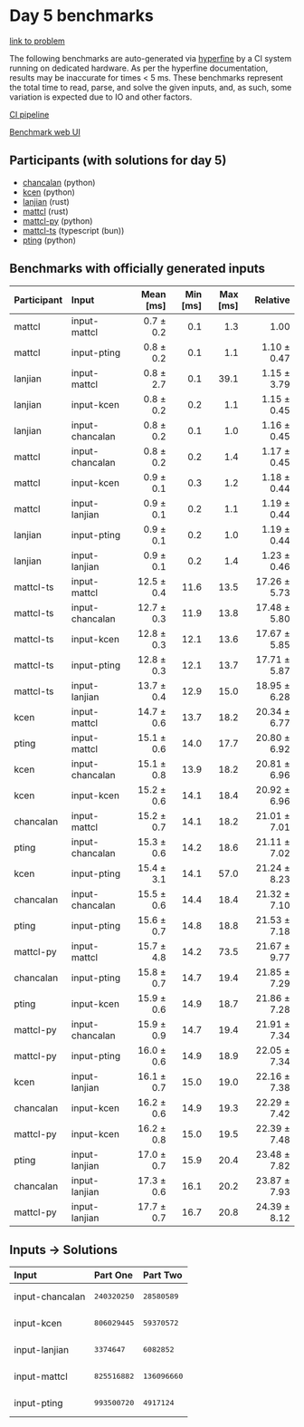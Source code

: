# Day 5 benchmarks

[link to problem](https://adventofcode.com/2023/day/5)

The following benchmarks are auto-generated via
[hyperfine](https://github.com/sharkdp/hyperfine) by a CI system running on
dedicated hardware. As per the hyperfine documentation, results may be
inaccurate for times < 5 ms. These benchmarks represent the total time to read,
parse, and solve the given inputs, and, as such, some variation is expected due
to IO and other factors.

[CI pipeline](http://ci.papercode.net:8080/teams/main/pipelines/aoc2023)

[Benchmark web UI](https://aoc.ancalagon.black)


## Participants (with solutions for day 5)

- [chancalan](https://github.com/chancalan/aoc2023) (python)
- [kcen](https://github.com/kcen/aoc2023) (python)
- [lanjian](https://github.com/lanjian/aoc-2023) (rust)
- [mattcl](https://github.com/mattcl/aoc2023) (rust)
- [mattcl-py](https://github.com/mattcl/aoc2023-py) (python)
- [mattcl-ts](https://github.com/mattcl/aoc2023-js) (typescript (bun))
- [pting](https://github.com/pting/aoc2023) (python)


## Benchmarks with officially generated inputs

| Participant | Input | Mean [ms] | Min [ms] | Max [ms] | Relative |
|:---|:---|---:|---:|---:|---:|
| mattcl | input-mattcl | 0.7 ± 0.2 | 0.1 | 1.3 | 1.00 |
| mattcl | input-pting | 0.8 ± 0.2 | 0.1 | 1.1 | 1.10 ± 0.47 |
| lanjian | input-mattcl | 0.8 ± 2.7 | 0.1 | 39.1 | 1.15 ± 3.79 |
| lanjian | input-kcen | 0.8 ± 0.2 | 0.2 | 1.1 | 1.15 ± 0.45 |
| lanjian | input-chancalan | 0.8 ± 0.2 | 0.1 | 1.0 | 1.16 ± 0.45 |
| mattcl | input-chancalan | 0.8 ± 0.2 | 0.2 | 1.4 | 1.17 ± 0.45 |
| mattcl | input-kcen | 0.9 ± 0.1 | 0.3 | 1.2 | 1.18 ± 0.44 |
| mattcl | input-lanjian | 0.9 ± 0.1 | 0.2 | 1.1 | 1.19 ± 0.44 |
| lanjian | input-pting | 0.9 ± 0.1 | 0.2 | 1.0 | 1.19 ± 0.44 |
| lanjian | input-lanjian | 0.9 ± 0.1 | 0.2 | 1.4 | 1.23 ± 0.46 |
| mattcl-ts | input-mattcl | 12.5 ± 0.4 | 11.6 | 13.5 | 17.26 ± 5.73 |
| mattcl-ts | input-chancalan | 12.7 ± 0.3 | 11.9 | 13.8 | 17.48 ± 5.80 |
| mattcl-ts | input-kcen | 12.8 ± 0.3 | 12.1 | 13.6 | 17.67 ± 5.85 |
| mattcl-ts | input-pting | 12.8 ± 0.3 | 12.1 | 13.7 | 17.71 ± 5.87 |
| mattcl-ts | input-lanjian | 13.7 ± 0.4 | 12.9 | 15.0 | 18.95 ± 6.28 |
| kcen | input-mattcl | 14.7 ± 0.6 | 13.7 | 18.2 | 20.34 ± 6.77 |
| pting | input-mattcl | 15.1 ± 0.6 | 14.0 | 17.7 | 20.80 ± 6.92 |
| kcen | input-chancalan | 15.1 ± 0.8 | 13.9 | 18.2 | 20.81 ± 6.96 |
| kcen | input-kcen | 15.2 ± 0.6 | 14.1 | 18.4 | 20.92 ± 6.96 |
| chancalan | input-mattcl | 15.2 ± 0.7 | 14.1 | 18.2 | 21.01 ± 7.01 |
| pting | input-chancalan | 15.3 ± 0.6 | 14.2 | 18.6 | 21.11 ± 7.02 |
| kcen | input-pting | 15.4 ± 3.1 | 14.1 | 57.0 | 21.24 ± 8.23 |
| chancalan | input-chancalan | 15.5 ± 0.6 | 14.4 | 18.4 | 21.32 ± 7.10 |
| pting | input-pting | 15.6 ± 0.7 | 14.8 | 18.8 | 21.53 ± 7.18 |
| mattcl-py | input-mattcl | 15.7 ± 4.8 | 14.2 | 73.5 | 21.67 ± 9.77 |
| chancalan | input-pting | 15.8 ± 0.7 | 14.7 | 19.4 | 21.85 ± 7.29 |
| pting | input-kcen | 15.9 ± 0.6 | 14.9 | 18.7 | 21.86 ± 7.28 |
| mattcl-py | input-chancalan | 15.9 ± 0.9 | 14.7 | 19.4 | 21.91 ± 7.34 |
| mattcl-py | input-pting | 16.0 ± 0.6 | 14.9 | 18.9 | 22.05 ± 7.34 |
| kcen | input-lanjian | 16.1 ± 0.7 | 15.0 | 19.0 | 22.16 ± 7.38 |
| chancalan | input-kcen | 16.2 ± 0.6 | 14.9 | 19.3 | 22.29 ± 7.42 |
| mattcl-py | input-kcen | 16.2 ± 0.8 | 15.0 | 19.5 | 22.39 ± 7.48 |
| pting | input-lanjian | 17.0 ± 0.7 | 15.9 | 20.4 | 23.48 ± 7.82 |
| chancalan | input-lanjian | 17.3 ± 0.6 | 16.1 | 20.2 | 23.87 ± 7.93 |
| mattcl-py | input-lanjian | 17.7 ± 0.7 | 16.7 | 20.8 | 24.39 ± 8.12 |


## Inputs -> Solutions

| Input | Part One | Part Two |
|:---|:---|:---|
|input-chancalan|<pre>240320250</pre>|<pre>28580589</pre>|
|input-kcen|<pre>806029445</pre>|<pre>59370572</pre>|
|input-lanjian|<pre>3374647</pre>|<pre>6082852</pre>|
|input-mattcl|<pre>825516882</pre>|<pre>136096660</pre>|
|input-pting|<pre>993500720</pre>|<pre>4917124</pre>|